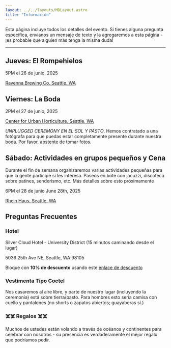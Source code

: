 ```yaml
---
layout: ../../layouts/MDLayout.astro
title: "Información"
---
```

Esta página incluye todos los detalles del evento. Si tienes alguna pregunta específica, envíanos un mensaje de texto y la agregaremos a esta página - ¡es probable que alguien más tenga la misma duda!

---


## Jueves: El Rompehielos
5PM el 26 de junio, 2025

[Ravenna Brewing Co, Seattle, WA](https://www.google.com/maps/place/Ravenna+Brewing+Co/@47.66835,-122.3018081,754m/data=!3m2!1e3!4b1!4m6!3m5!1s0x5490147d89cbde09:0xb05b7c95104313ec!8m2!3d47.66835!4d-122.2992332!16s%2Fg%2F11c3w5vjj0?entry=ttu&g_ep=EgoyMDI0MTIxMS4wIKXMDSoASAFQAw%3D%3D)

## Viernes: La Boda
2PM el 27 de junio, 2025

[Center for Urban Horticulture, Seattle, WA](https://www.google.com/maps/place/Center+for+Urban+Horticulture/@47.6575198,-122.2900401,754m/data=!3m2!1e3!4b1!4m6!3m5!1s0x5490149a62e1bc07:0x9567ff7fd758298a!8m2!3d47.6575198!4d-122.2900401!16s%2Fg%2F1tf35ng4?entry=tts&g_ep=EgoyMDI0MTIxMS4wIPu8ASoASAFQAw%3D%3D)

_UNPLUGGED CEREMONY EN EL SOL Y PASTO_. Hemos contratado a una fotógrafa para que puedas estar completamente presente durante nuestra boda. Por favor, abstente de tomar fotos.

## Sábado: Actividades en grupos pequeños y Cena
Durante el fin de semana organizaremos varias actividades pequeñas para que la gente participe si les interesa.
Paseos en bote con jacuzzi, discoteca sobre patines, senderismo, etc. Más detalles sobre esto próximamente

6PM el 28 de junio June 28th, 2025

[Rhein Haus, Seattle, WA](https://maps.app.goo.gl/rJJ7oppDr3LAYkrT8)

## Preguntas Frecuentes

### Hotel
Silver Cloud Hotel - University District (15 minutos caminando desde el lugar)

5036 25th Ave NE, Seattle, WA 98105

Bloque con **10% de descuento** usando este [enlace de descuento](https://university.silvercloud.com/irmng/#/search?g=AINARA&o=AINARA)

### Vestimenta Tipo Coctel
Nos casaremos al aire libre, y parte de nuestro lugar (incluyendo la ceremonia) está sobre tierra/pasto. Para hombres esto sería camisa con cuello y pantalones (no shorts o zapatos abiertos; guayaberas sí.)

### ☠️☠️ Regalos ☠️☠️
Muchos de ustedes están volando a través de océanos y continentes para celebrar con nosotros - su presencia es verdaderamente el mejor regalo que podríamos pedir.
